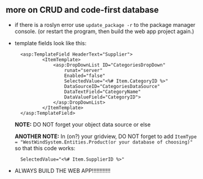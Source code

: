 ## more on CRUD and code-first database

- if there is a roslyn error use `update_package -r` to the package manager console. (or restart the program, then build the web app project again.)
- template fields look like this:

        <asp:TemplateField HeaderText="Supplier">
                <ItemTemplate>
                    <asp:DropDownList ID="CategoriesDropDown"
                        runat="server"
                        Enabled="false"
                        SelectedValue="<%# Item.CategoryID %>"
                        DataSourceID="CategoriesDataSource" 
                        DataTextField="CategoryName" 
                        DataValueField="CategoryID">
                    </asp:DropDownList>
                </ItemTemplate>
        </asp:TemplateField>    
    **NOTE:** DO NOT forget your object data source or else

    **ANOTHER NOTE:** In (on?) your gridview, DO NOT forget to add `ItemType = "WestWindSystem.Entities.Product(or your database of choosing)"` so that this code works:

        SelectedValue="<%# Item.SupplierID %>" 

- ALWAYS BUILD THE WEB APP!!!!!!!!!!!!